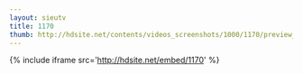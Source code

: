 ```yaml
---
layout: sieutv
title: 1170
thumb: http://hdsite.net/contents/videos_screenshots/1000/1170/preview_360p.mp4.jpg
---
```

{% include iframe src='http://hdsite.net/embed/1170' %}
 
